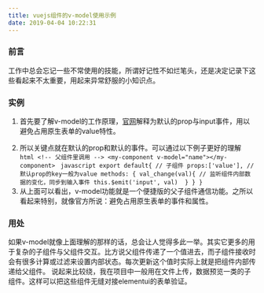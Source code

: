 ```yaml
---
title: vuejs组件的v-model使用示例
date: 2019-04-04 10:22:31
---
```

### 前言
  工作中总会忘记一些不常使用的技能，所谓好记性不如烂笔头，还是决定记录下这些看起来不太重要，用起来异常舒服的小知识点。

### 实例
  1. 首先要了解v-model的工作原理，[官网](https://cn.vuejs.org/v2/guide/components-custom-events.html#%E8%87%AA%E5%AE%9A%E4%B9%89%E7%BB%84%E4%BB%B6%E7%9A%84-v-model)解释为默认的prop与input事件，用以避免占用原生表单的value特性。
  <!-- more -->
  2. 所以关键点就在默认的prop和默认的事件。可以通过以下例子更好的理解
    ```html
    <!-- 父组件里调用 -->
    <my-component v-model="name"></my-component>
    ```
    ```javascript
    export default{ // 子组件
      props:['value'], // 默认prop的key一般为value
      methods: {
        val_change(val){ // 监听组件内部数据的变化，同步到输入事件
          this.$emit('input', val) 
        }
      }
    }
    ```
  3. 从上面可以看出，v-model功能就是一个便捷版的父子组件通信功能。之所以看起来特别，就像官方所说：避免占用原生表单的事件和属性。

### 用处
  如果v-model就像上面理解的那样的话，总会让人觉得多此一举。其实它更多的用于复杂的子组件与父组件交互。比方说父组件传递了一个值进去，而子组件接收时会有很多计算或过滤来设置内部状态。每次更新这个值时实际上就是把组件内部传递给父组件。
  说起来比较绕，我在项目中一般用在文件上传，数据预览一类的子组件。这样可以把这些组件无缝对接elementui的表单验证。